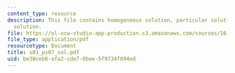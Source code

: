 ```yaml
---
content_type: resource
description: This file contains homogeneous solution, particular solution and total
  solution.
file: https://ol-ocw-studio-app-production.s3.amazonaws.com/courses/16-01-unified-engineering-i-ii-iii-iv-fall-2005-spring-2006/be38ceb6afa2cde70bee5f9734f094ed_s01_ps07_sol.pdf
file_type: application/pdf
resourcetype: Document
title: s01_ps07_sol.pdf
uid: be38ceb6-afa2-cde7-0bee-5f9734f094ed
---
```


